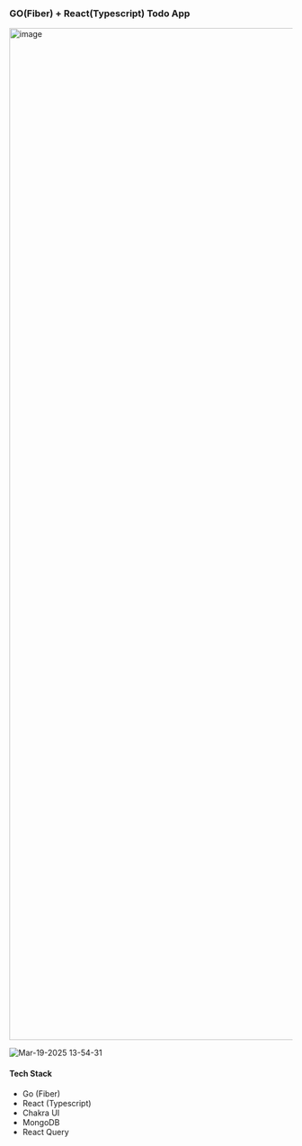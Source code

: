 ### GO(Fiber) + React(Typescript) Todo App
<img width="1800" alt="image" src="https://github.com/user-attachments/assets/46800a03-f234-44ed-8452-8392098d7f1c" />

![Mar-19-2025 13-54-31](https://github.com/user-attachments/assets/0ead4232-b1cd-4e12-b810-4f60884658a6)

#### Tech Stack
- Go (Fiber)
- React (Typescript)
- Chakra UI
- MongoDB
- React Query
